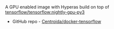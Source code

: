 A GPU enabled image with Hyperas build on top of [tensorflow/tensorflow:nightly-gpu-py3](https://hub.docker.com/r/tensorflow/tensorflow/)

- GitHub repo - [Centroida/docker-tensorflow](https://github.com/Centroida/docker-tensorflow)
